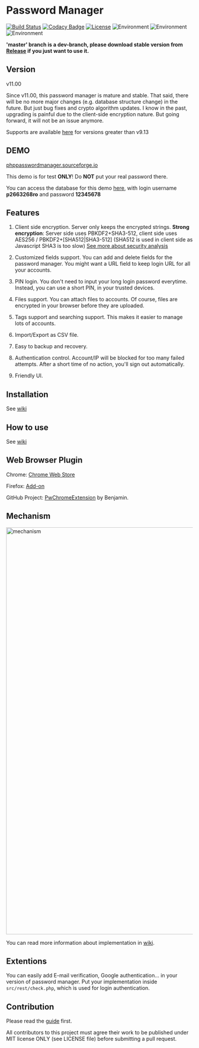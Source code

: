# Password Manager
[![Build Status](https://travis-ci.org/zeruniverse/Password-Manager.svg)](https://travis-ci.org/zeruniverse/Password-Manager)
[![Codacy Badge](https://api.codacy.com/project/badge/grade/b5d954be72144355aa258748cfd05bca)](https://www.codacy.com/app/zzy8200/Password-Manager)
[![License](https://img.shields.io/badge/license-MIT-blue.svg)](https://github.com/zeruniverse/Password-Manager/blob/master/LICENSE)
![Environment](https://img.shields.io/badge/PHP-7.1+-blue.svg)
![Environment](https://img.shields.io/badge/MySQL-required-ff69b4.svg)
![Environment](https://img.shields.io/badge/HTTPS-required-66ccff.svg)

**'master' branch is a dev-branch, please download stable version from [Release](https://github.com/zeruniverse/Password-Manager/releases) if you just want to use it.**

## Version

v11.00

Since v11.00, this password manager is mature and stable. That said, there will be no more major changes (e.g. database structure change) in the future. But just bug fixes and crypto algorithm updates. I know in the past, upgrading is painful due to the client-side encryption nature. But going forward, it will not be an issue anymore.

Supports are available [here](https://github.com/zeruniverse/Password-Manager/issues) for versions greater than v9.13

## DEMO
[phppasswordmanager.sourceforge.io](https://phppasswordmanager.sourceforge.io)

This demo is for test **ONLY**! Do **NOT** put your real password there.

You can access the database for this demo [here](https://mysql-p.sourceforge.net), with login username **p2663268ro** and password **12345678**

## Features

1. Client side encryption. Server only keeps the encrypted strings. **Strong encryption**: Server side uses PBKDF2+SHA3-512, client side uses AES256 / PBKDF2+[SHA512|SHA3-512]  (SHA512 is used in client side as Javascript SHA3 is too slow)  [See more about security analysis](https://github.com/zeruniverse/Password-Manager/wiki/Mechanism#safety)

2. Customized fields support. You can add and delete fields for the password manager. You might want a URL field to keep login URL for all your accounts.

3. PIN login. You don't need to input your long login password everytime. Instead, you can use a short PIN, in your trusted devices.

4. Files support. You can attach files to accounts. Of course, files are encrypted in your browser before they are uploaded.

5. Tags support and searching support. This makes it easier to manage lots of accounts.

6. Import/Export as CSV file.

7. Easy to backup and recovery.

8. Authentication control. Account/IP will be blocked for too many failed attempts. After a short time of no action, you'll sign out automatically.

9. Friendly UI.

## Installation
See [wiki](https://github.com/zeruniverse/Password-Manager/wiki/Installation)

## How to use
See [wiki](https://github.com/zeruniverse/Password-Manager/wiki)

## Web Browser Plugin

Chrome: [Chrome Web Store](https://chrome.google.com/webstore/detail/password-manager/mbfjokpccbakbnnpklkcginkalkijkan)

Firefox: [Add-on](https://addons.mozilla.org/en-US/firefox/addon/self-hosted-password-addon/)

GitHub Project: [PwChromeExtension](https://github.com/BenjaminHae/PwChromeExtension) by Benjamin.

## Mechanism

<img width="1098" alt="mechanism" src="https://cloud.githubusercontent.com/assets/4648756/13795540/b0dfde78-eabe-11e5-8407-e5904dad59d2.png">

You can read more information about implementation in [wiki](https://github.com/zeruniverse/Password-Manager/wiki/Mechanism).

## Extentions
You can easily add E-mail verification, Google authentication... in your version of password manager. Put your implementation inside `src/rest/check.php`, which is used for login authentication.

## Contribution

Please read the [guide](https://github.com/zeruniverse/Password-Manager/wiki/Contribution) first.

All contributors to this project must agree their work to be published under MIT license ONLY (see LICENSE file) before submitting a pull request.
